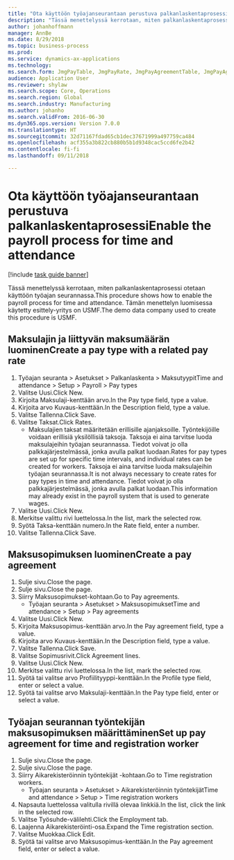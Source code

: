 ```yaml
--- 
title: "Ota käyttöön työajanseurantaan perustuva palkanlaskentaprosessi"
description: "Tässä menettelyssä kerrotaan, miten palkanlaskentaprosessi otetaan käyttöön työajan seurannassa."
author: johanhoffmann
manager: AnnBe
ms.date: 8/29/2018
ms.topic: business-process
ms.prod: 
ms.service: dynamics-ax-applications
ms.technology: 
ms.search.form: JmgPayTable, JmgPayRate, JmgPayAgreementTable, JmgPayAgreementLine, HcmWorker
audience: Application User
ms.reviewer: shylaw
ms.search.scope: Core, Operations
ms.search.region: Global
ms.search.industry: Manufacturing
ms.author: johanho
ms.search.validFrom: 2016-06-30
ms.dyn365.ops.version: Version 7.0.0
ms.translationtype: HT
ms.sourcegitcommit: 32d71167fdad65cb1dec37671999a497759ca484
ms.openlocfilehash: acf355a3b822cb880b5b1d9348cac5ccd6fe2b42
ms.contentlocale: fi-fi
ms.lasthandoff: 09/11/2018

---
```

# <a name="enable-the-payroll-process-for-time-and-attendance"></a><span data-ttu-id="90f16-103">Ota käyttöön työajanseurantaan perustuva palkanlaskentaprosessi</span><span class="sxs-lookup"><span data-stu-id="90f16-103">Enable the payroll process for time and attendance</span></span>

[!include [task guide banner](../../includes/task-guide-banner.md)]

<span data-ttu-id="90f16-104">Tässä menettelyssä kerrotaan, miten palkanlaskentaprosessi otetaan käyttöön työajan seurannassa.</span><span class="sxs-lookup"><span data-stu-id="90f16-104">This procedure shows how to enable the payroll process for time and attendance.</span></span> <span data-ttu-id="90f16-105">Tämän menettelyn luomisessa käytetty esittely-yritys on USMF.</span><span class="sxs-lookup"><span data-stu-id="90f16-105">The demo data company used to create this procedure is USMF.</span></span>


## <a name="create-a-pay-type-with-a-related-pay-rate"></a><span data-ttu-id="90f16-106">Maksulajin ja liittyvän maksumäärän luominen</span><span class="sxs-lookup"><span data-stu-id="90f16-106">Create a pay type with a related pay rate</span></span>
1. <span data-ttu-id="90f16-107">Työajan seuranta > Asetukset > Palkanlaskenta > Maksutyypit</span><span class="sxs-lookup"><span data-stu-id="90f16-107">Time and attendance > Setup > Payroll > Pay types</span></span>
2. <span data-ttu-id="90f16-108">Valitse Uusi.</span><span class="sxs-lookup"><span data-stu-id="90f16-108">Click New.</span></span>
3. <span data-ttu-id="90f16-109">Kirjoita Maksulaji-kenttään arvo.</span><span class="sxs-lookup"><span data-stu-id="90f16-109">In the Pay type field, type a value.</span></span>
4. <span data-ttu-id="90f16-110">Kirjoita arvo Kuvaus-kenttään.</span><span class="sxs-lookup"><span data-stu-id="90f16-110">In the Description field, type a value.</span></span>
5. <span data-ttu-id="90f16-111">Valitse Tallenna.</span><span class="sxs-lookup"><span data-stu-id="90f16-111">Click Save.</span></span>
6. <span data-ttu-id="90f16-112">Valitse Taksat.</span><span class="sxs-lookup"><span data-stu-id="90f16-112">Click Rates.</span></span>
    * <span data-ttu-id="90f16-113">Maksulajien taksat määritetään erillisille ajanjaksoille. Työntekijöille voidaan erillisiä yksilöllisiä taksoja. Taksoja ei aina tarvitse luoda maksulajeihin työajan seurannassa. Tiedot voivat jo olla palkkajärjestelmässä, jonka avulla palkat luodaan.</span><span class="sxs-lookup"><span data-stu-id="90f16-113">Rates for pay types are set up for specific time intervals, and individual rates can be created for workers.</span></span> <span data-ttu-id="90f16-114">Taksoja ei aina tarvitse luoda maksulajeihin työajan seurannassa.</span><span class="sxs-lookup"><span data-stu-id="90f16-114">It is not always necessary to create rates for pay types in time and attendance.</span></span> <span data-ttu-id="90f16-115">Tiedot voivat jo olla palkkajärjestelmässä, jonka avulla palkat luodaan.</span><span class="sxs-lookup"><span data-stu-id="90f16-115">This information may already exist in the payroll system that is used to generate wages.</span></span>  
7. <span data-ttu-id="90f16-116">Valitse Uusi.</span><span class="sxs-lookup"><span data-stu-id="90f16-116">Click New.</span></span>
8. <span data-ttu-id="90f16-117">Merkitse valittu rivi luettelossa.</span><span class="sxs-lookup"><span data-stu-id="90f16-117">In the list, mark the selected row.</span></span>
9. <span data-ttu-id="90f16-118">Syötä Taksa-kenttään numero.</span><span class="sxs-lookup"><span data-stu-id="90f16-118">In the Rate field, enter a number.</span></span>
10. <span data-ttu-id="90f16-119">Valitse Tallenna.</span><span class="sxs-lookup"><span data-stu-id="90f16-119">Click Save.</span></span>

## <a name="create-a-pay-agreement"></a><span data-ttu-id="90f16-120">Maksusopimuksen luominen</span><span class="sxs-lookup"><span data-stu-id="90f16-120">Create a pay agreement</span></span>
1. <span data-ttu-id="90f16-121">Sulje sivu.</span><span class="sxs-lookup"><span data-stu-id="90f16-121">Close the page.</span></span>
2. <span data-ttu-id="90f16-122">Sulje sivu.</span><span class="sxs-lookup"><span data-stu-id="90f16-122">Close the page.</span></span>
3. <span data-ttu-id="90f16-123">Siirry Maksusopimukset-kohtaan.</span><span class="sxs-lookup"><span data-stu-id="90f16-123">Go to Pay agreements.</span></span>
    * <span data-ttu-id="90f16-124">Työajan seuranta > Asetukset > Maksusopimukset</span><span class="sxs-lookup"><span data-stu-id="90f16-124">Time and attendance > Setup > Pay agreements</span></span>  
4. <span data-ttu-id="90f16-125">Valitse Uusi.</span><span class="sxs-lookup"><span data-stu-id="90f16-125">Click New.</span></span>
5. <span data-ttu-id="90f16-126">Kirjoita Maksusopimus-kenttään arvo.</span><span class="sxs-lookup"><span data-stu-id="90f16-126">In the Pay agreement field, type a value.</span></span>
6. <span data-ttu-id="90f16-127">Kirjoita arvo Kuvaus-kenttään.</span><span class="sxs-lookup"><span data-stu-id="90f16-127">In the Description field, type a value.</span></span>
7. <span data-ttu-id="90f16-128">Valitse Tallenna.</span><span class="sxs-lookup"><span data-stu-id="90f16-128">Click Save.</span></span>
8. <span data-ttu-id="90f16-129">Valitse Sopimusrivit.</span><span class="sxs-lookup"><span data-stu-id="90f16-129">Click Agreement lines.</span></span>
9. <span data-ttu-id="90f16-130">Valitse Uusi.</span><span class="sxs-lookup"><span data-stu-id="90f16-130">Click New.</span></span>
10. <span data-ttu-id="90f16-131">Merkitse valittu rivi luettelossa.</span><span class="sxs-lookup"><span data-stu-id="90f16-131">In the list, mark the selected row.</span></span>
11. <span data-ttu-id="90f16-132">Syötä tai valitse arvo Profiilityyppi-kenttään.</span><span class="sxs-lookup"><span data-stu-id="90f16-132">In the Profile type field, enter or select a value.</span></span>
12. <span data-ttu-id="90f16-133">Syötä tai valitse arvo Maksulaji-kenttään.</span><span class="sxs-lookup"><span data-stu-id="90f16-133">In the Pay type field, enter or select a value.</span></span>

## <a name="set-up-pay-agreement-for-time-and-registration-worker"></a><span data-ttu-id="90f16-134">Työajan seurannan työntekijän maksusopimuksen määrittäminen</span><span class="sxs-lookup"><span data-stu-id="90f16-134">Set up pay agreement for time and registration worker</span></span>
1. <span data-ttu-id="90f16-135">Sulje sivu.</span><span class="sxs-lookup"><span data-stu-id="90f16-135">Close the page.</span></span>
2. <span data-ttu-id="90f16-136">Sulje sivu.</span><span class="sxs-lookup"><span data-stu-id="90f16-136">Close the page.</span></span>
3. <span data-ttu-id="90f16-137">Siirry Aikarekisteröinnin työntekijät -kohtaan.</span><span class="sxs-lookup"><span data-stu-id="90f16-137">Go to Time registration workers.</span></span>
    * <span data-ttu-id="90f16-138">Työajan seuranta > Asetukset > Aikarekisteröinnin työntekijät</span><span class="sxs-lookup"><span data-stu-id="90f16-138">Time and attendance > Setup > Time registration workers</span></span>  
4. <span data-ttu-id="90f16-139">Napsauta luettelossa valitulla rivillä olevaa linkkiä.</span><span class="sxs-lookup"><span data-stu-id="90f16-139">In the list, click the link in the selected row.</span></span>
5. <span data-ttu-id="90f16-140">Valitse Työsuhde-välilehti.</span><span class="sxs-lookup"><span data-stu-id="90f16-140">Click the Employment tab.</span></span>
6. <span data-ttu-id="90f16-141">Laajenna Aikarekisteröinti-osa.</span><span class="sxs-lookup"><span data-stu-id="90f16-141">Expand the Time registration section.</span></span>
7. <span data-ttu-id="90f16-142">Valitse Muokkaa.</span><span class="sxs-lookup"><span data-stu-id="90f16-142">Click Edit.</span></span>
8. <span data-ttu-id="90f16-143">Syötä tai valitse arvo Maksusopimus-kenttään.</span><span class="sxs-lookup"><span data-stu-id="90f16-143">In the Pay agreement field, enter or select a value.</span></span>


